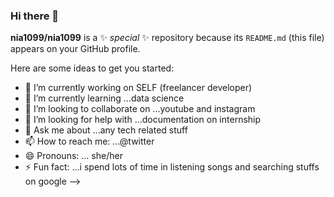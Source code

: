 ### Hi there 👋


**nia1099/nia1099** is a ✨ _special_ ✨ repository because its `README.md` (this file) appears on your GitHub profile.

Here are some ideas to get you started:

- 🔭 I’m currently working on SELF (freelancer developer)
- 🌱 I’m currently learning ...data science
- 👯 I’m looking to collaborate on ...youtube and instagram
- 🤔 I’m looking for help with ...documentation on internship
- 💬 Ask me about ...any tech related stuff
- 📫 How to reach me: ...@twitter
- 😄 Pronouns: ... she/her
- ⚡ Fun fact: ...i spend lots of time in listening songs and searching stuffs on google
-->
